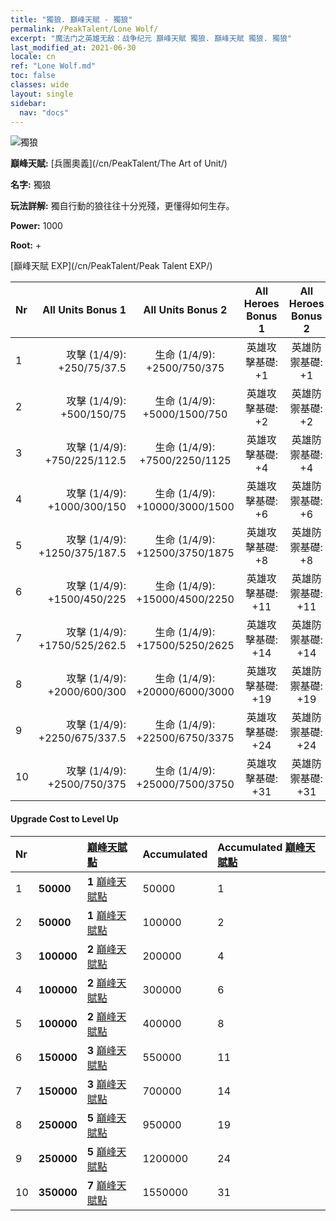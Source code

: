 ```yaml
---
title: "獨狼. 巔峰天賦 - 獨狼"
permalink: /PeakTalent/Lone Wolf/
excerpt: "魔法门之英雄无敌：战争纪元 巔峰天賦 獨狼. 巔峰天賦 獨狼. 獨狼"
last_modified_at: 2021-06-30
locale: cn
ref: "Lone Wolf.md"
toc: false
classes: wide
layout: single
sidebar:
  nav: "docs"
---
```


  ![獨狼](/images/pt/talent_2001.png)

  **巔峰天賦:** [兵團奧義](/cn/PeakTalent/The Art of Unit/)

  **名字:** 獨狼

  **玩法詳解:** 獨自行動的狼往往十分兇殘，更懂得如何生存。

  **Power:** 1000

  **Root:** +

  [巔峰天賦 EXP](/cn/PeakTalent/Peak Talent EXP/)

  | Nr | All Units Bonus 1 | All Units Bonus 2 | All Heroes Bonus 1 | All Heroes Bonus 2 |
  |:---|--------------:|:-------------:|:-------------:|:-------------:|
  | 1 | 攻擊 (1/4/9): +250/75/37.5 | 生命 (1/4/9): +2500/750/375 | 英雄攻擊基礎: +1 | 英雄防禦基礎: +1 |
  | 2 | 攻擊 (1/4/9): +500/150/75 | 生命 (1/4/9): +5000/1500/750 | 英雄攻擊基礎: +2 | 英雄防禦基礎: +2 |
  | 3 | 攻擊 (1/4/9): +750/225/112.5 | 生命 (1/4/9): +7500/2250/1125 | 英雄攻擊基礎: +4 | 英雄防禦基礎: +4 |
  | 4 | 攻擊 (1/4/9): +1000/300/150 | 生命 (1/4/9): +10000/3000/1500 | 英雄攻擊基礎: +6 | 英雄防禦基礎: +6 |
  | 5 | 攻擊 (1/4/9): +1250/375/187.5 | 生命 (1/4/9): +12500/3750/1875 | 英雄攻擊基礎: +8 | 英雄防禦基礎: +8 |
  | 6 | 攻擊 (1/4/9): +1500/450/225 | 生命 (1/4/9): +15000/4500/2250 | 英雄攻擊基礎: +11 | 英雄防禦基礎: +11 |
  | 7 | 攻擊 (1/4/9): +1750/525/262.5 | 生命 (1/4/9): +17500/5250/2625 | 英雄攻擊基礎: +14 | 英雄防禦基礎: +14 |
  | 8 | 攻擊 (1/4/9): +2000/600/300 | 生命 (1/4/9): +20000/6000/3000 | 英雄攻擊基礎: +19 | 英雄防禦基礎: +19 |
  | 9 | 攻擊 (1/4/9): +2250/675/337.5 | 生命 (1/4/9): +22500/6750/3375 | 英雄攻擊基礎: +24 | 英雄防禦基礎: +24 |
  | 10 | 攻擊 (1/4/9): +2500/750/375 | 生命 (1/4/9): +25000/7500/3750 | 英雄攻擊基礎: +31 | 英雄防禦基礎: +31 |


#### Upgrade Cost to Level Up

  | Nr | <i class="fas fa-coins"/> | [巔峰天賦點](/cn/Items/con_934/) | Accumulated <i class="fas fa-coins"/> | Accumulated [巔峰天賦點](/cn/Items/con_934/) |
  |:---|:--------------|:-------------|:-------------|:-------------|
  | 1 | **50000** | **1** [巔峰天賦點](/cn/Items/con_934/) | 50000 | 1 |
  | 2 | **50000** | **1** [巔峰天賦點](/cn/Items/con_934/) | 100000 | 2 |
  | 3 | **100000** | **2** [巔峰天賦點](/cn/Items/con_934/) | 200000 | 4 |
  | 4 | **100000** | **2** [巔峰天賦點](/cn/Items/con_934/) | 300000 | 6 |
  | 5 | **100000** | **2** [巔峰天賦點](/cn/Items/con_934/) | 400000 | 8 |
  | 6 | **150000** | **3** [巔峰天賦點](/cn/Items/con_934/) | 550000 | 11 |
  | 7 | **150000** | **3** [巔峰天賦點](/cn/Items/con_934/) | 700000 | 14 |
  | 8 | **250000** | **5** [巔峰天賦點](/cn/Items/con_934/) | 950000 | 19 |
  | 9 | **250000** | **5** [巔峰天賦點](/cn/Items/con_934/) | 1200000 | 24 |
  | 10 | **350000** | **7** [巔峰天賦點](/cn/Items/con_934/) | 1550000 | 31 |
